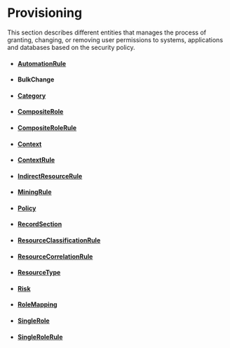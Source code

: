 # Provisioning

This section describes different entities that manages the process of granting, changing, or
removing user permissions to systems, applications and databases based on the security policy.

- #### [AutomationRule](/docs/identitymanager/6.1/identitymanager/integration-guide/toolkit/xml-configuration/provisioning/automationrule/index.md)
- #### BulkChange
- #### [Category](/docs/identitymanager/6.1/identitymanager/integration-guide/toolkit/xml-configuration/provisioning/category/index.md)
- #### [CompositeRole](/docs/identitymanager/6.1/identitymanager/integration-guide/toolkit/xml-configuration/provisioning/compositerole/index.md)
- #### [CompositeRoleRule](/docs/identitymanager/6.1/identitymanager/integration-guide/toolkit/xml-configuration/provisioning/compositerolerule/index.md)
- #### [Context](/docs/identitymanager/6.1/identitymanager/integration-guide/toolkit/xml-configuration/provisioning/context/index.md)
- #### [ContextRule](/docs/identitymanager/6.1/identitymanager/integration-guide/toolkit/xml-configuration/provisioning/contextrule/index.md)
- #### [IndirectResourceRule](/docs/identitymanager/6.1/identitymanager/integration-guide/toolkit/xml-configuration/provisioning/indirectresourcerule/index.md)
- #### [MiningRule](/docs/identitymanager/6.1/identitymanager/integration-guide/toolkit/xml-configuration/provisioning/miningrule/index.md)
- #### [Policy](/docs/identitymanager/6.1/identitymanager/integration-guide/toolkit/xml-configuration/provisioning/policy/index.md)
- #### [RecordSection](/docs/identitymanager/6.1/identitymanager/integration-guide/toolkit/xml-configuration/provisioning/recordsection/index.md)
- #### [ResourceClassificationRule](/docs/identitymanager/6.1/identitymanager/integration-guide/toolkit/xml-configuration/provisioning/resourceclassificationrule/index.md)
- #### [ResourceCorrelationRule](/docs/identitymanager/6.1/identitymanager/integration-guide/toolkit/xml-configuration/provisioning/resourcecorrelationrule/index.md)
- #### [ResourceType](/docs/identitymanager/6.1/identitymanager/integration-guide/toolkit/xml-configuration/provisioning/resourcetype/index.md)
- #### [Risk](/docs/identitymanager/6.1/identitymanager/integration-guide/toolkit/xml-configuration/provisioning/risk/index.md)
- #### [RoleMapping](/docs/identitymanager/6.1/identitymanager/integration-guide/toolkit/xml-configuration/provisioning/rolemapping/index.md)
- #### [SingleRole](/docs/identitymanager/6.1/identitymanager/integration-guide/toolkit/xml-configuration/provisioning/singlerole/index.md)
- #### [SingleRoleRule](/docs/identitymanager/6.1/identitymanager/integration-guide/toolkit/xml-configuration/provisioning/singlerolerule/index.md)
